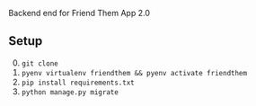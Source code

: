 Backend end for Friend Them App 2.0

## Setup
0. `git clone`
1. `pyenv virtualenv friendthem && pyenv activate friendthem`
2. `pip install requirements.txt`
3. `python manage.py migrate`
